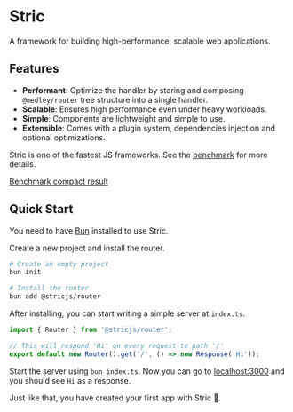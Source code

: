# Stric

A framework for building high-performance, scalable web applications.

## Features

- **Performant**: Optimize the handler by storing and composing `@medley/router` tree structure into a single handler.
- **Scalable**: Ensures high performance even under heavy workloads.
- **Simple**: Components are lightweight and simple to use.
- **Extensible**: Comes with a plugin system, dependencies injection and optional optimizations.

Stric is one of the fastest JS frameworks. See the [benchmark](//github.com/bunsvr/benchmark) for more details.

[Benchmark compact result](//gist.githubusercontent.com/aquapi/ec3bcae3c0f6ca84309c908d0f51fcc7/raw/d283ef40a6c61ad16237a9139d228243cc74e88e/compact.txt ':include :type=code')

## Quick Start
You need to have [Bun](//bun.sh) installed to use Stric.

Create a new project and install the router.
```bash
# Create an empty project
bun init

# Install the router
bun add @stricjs/router
```

After installing, you can start writing a simple server at `index.ts`.
```typescript
import { Router } from '@stricjs/router';

// This will respond 'Hi' on every request to path '/'
export default new Router().get('/', () => new Response('Hi'));
```

Start the server using `bun index.ts`. Now you can go to [localhost:3000](http://localhost:3000) and you should see `Hi` as a response.

Just like that, you have created your first app with Stric 🎉.
